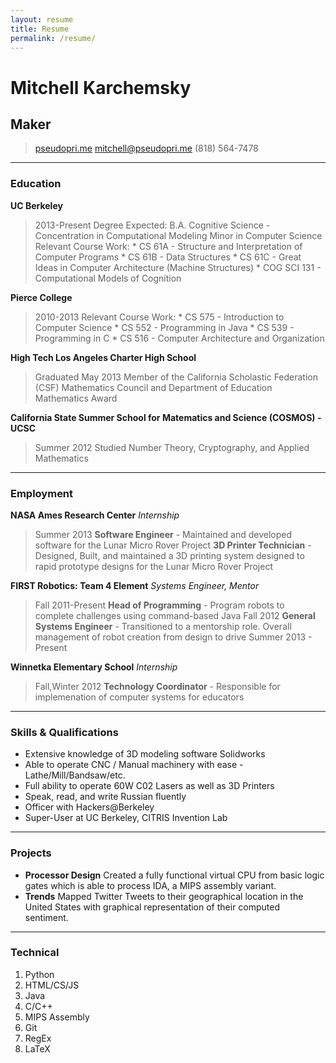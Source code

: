 ```yaml
---
layout: resume
title: Resume
permalink: /resume/
---
```


# Mitchell Karchemsky
## Maker

> [pseudopri.me](http://www.pseudopri.me)
> [mitchell@pseudopri.me](mailto:mitchell@pseudopri.me)
> (818) 564-7478

----

### Education
**UC Berkeley** 
> 2013-Present
    Degree Expected: B.A. Cognitive Science - Concentration in Computational Modeling
    Minor in Computer Science
    Relevant Course Work:
    * CS 61A - Structure and Interpretation of Computer Programs
    * CS 61B - Data Structures
    * CS 61C - Great Ideas in Computer Architecture (Machine Structures)
    * COG SCI 131 - Computational Models of Cognition

**Pierce College** 
> 2010-2013
    Relevant Course Work:
    * CS 575 - Introduction to Computer Science
    * CS 552 - Programming in Java
    * CS 539 - Programming in C
    * CS 516 - Computer Architecture and Organization

**High Tech Los Angeles Charter High School** 
> Graduated May 2013
    Member of the California Scholastic Federation (CSF)
    Mathematics Council and Department of Education Mathematics Award

**California State Summer School for Matematics and Science (COSMOS) - UCSC** 
> Summer 2012
    Studied Number Theory, Cryptography, and Applied Mathematics

----
### Employment
**NASA Ames Research Center** *Internship* 
> Summer 2013
    **Software Engineer** - Maintained and developed software for the Lunar Micro Rover Project
    **3D Printer Technician** - Designed, Built, and maintained a 3D printing system designed to rapid prototype designs for the Lunar Micro Rover Project

**FIRST Robotics: Team 4 Element** *Systems Engineer, Mentor* 
> Fall 2011-Present
    **Head of Programming** - Program robots to complete challenges using command-based Java 
> Fall 2012
    **General Systems Engineer** - Transitioned to a mentorship role. Overall management of robot creation from design to drive
> Summer 2013 - Present

**Winnetka Elementary School** *Internship* 
> Fall,Winter 2012
    **Technology Coordinator** - Responsible for implemenation of computer systems for educators
----
### Skills & Qualifications
* Extensive knowledge of 3D modeling software Solidworks
* Able to operate CNC / Manual machinery with ease - Lathe/Mill/Bandsaw/etc.
* Full ability to operate 60W C02 Lasers as well as 3D Printers
* Speak, read, and write Russian fluently
* Officer with Hackers@Berkeley
* Super-User at UC Berkeley, CITRIS Invention Lab
----
### Projects

* **Processor Design** 
    Created a fully functional virtual CPU from basic logic gates which is able to process IDA, a MIPS assembly variant.
* **Trends**
    Mapped Twitter Tweets to their geographical location in the United States with graphical representation of their computed sentiment.
----
### Technical

1. Python
1. HTML/CS/JS
1. Java
1. C/C++
1. MIPS Assembly
1. Git
1. RegEx
1. LaTeX

